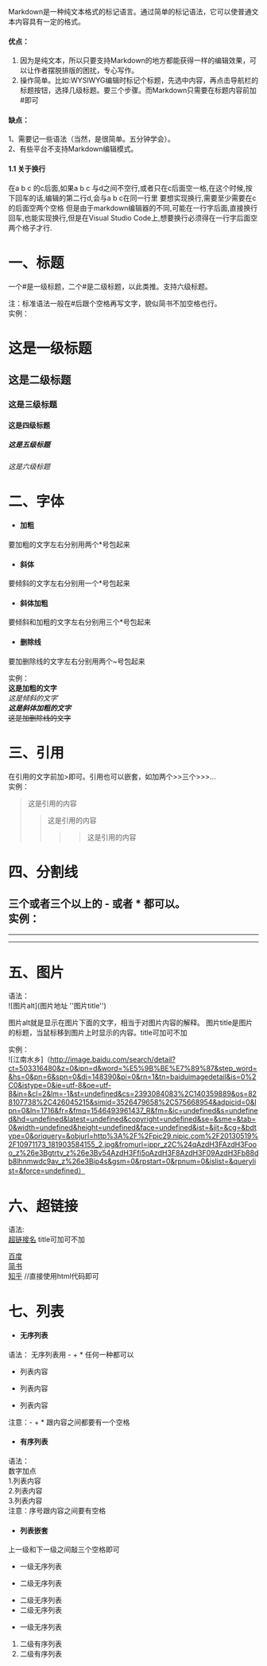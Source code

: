 Markdown是一种纯文本格式的标记语言。通过简单的标记语法，它可以使普通文本内容具有一定的格式。
#### 优点：
1. 因为是纯文本，所以只要支持Markdown的地方都能获得一样的编辑效果，可以让作者摆脱排版的困扰，专心写作。
2. 操作简单。比如:WYSIWYG编辑时标记个标题，先选中内容，再点击导航栏的标题按钮，选择几级标题。要三个步骤。而Markdown只需要在标题内容前加#即可
#### 缺点：
1、需要记一些语法（当然，是很简单。五分钟学会）。  
2、有些平台不支持Markdown编辑模式。

#### 1.1 关于换行
在a b c 的c后面,如果a b c 与d之间不空行,或者只在c后面空一格,在这个时候,按下回车的话,编辑的第二行d,会与a b c在同一行里 要想实现换行,需要至少需要在c的后面空两个空格
但是由于markdown编辑器的不同,可能在一行字后面,直接换行回车,也能实现换行,但是在Visual Studio Code上,想要换行必须得在一行字后面空两个格子才行.

# 一、标题
一个#是一级标题，二个#是二级标题，以此类推。支持六级标题。

注：标准语法一般在#后跟个空格再写文字，貌似简书不加空格也行。  
实例：  
# 这是一级标题
## 这是二级标题
### 这是三级标题
#### 这是四级标题
##### 这是五级标题
###### 这是六级标题


# 二、字体
+ #### 加粗
要加粗的文字左右分别用两个*号包起来
+ #### 斜体
要倾斜的文字左右分别用一个*号包起来
+ #### 斜体加粗
要倾斜和加粗的文字左右分别用三个*号包起来
+ #### 删除线
要加删除线的文字左右分别用两个~号包起来

实例：  
**这是加粗的文字**  
*这是倾斜的文字*`  
***这是斜体加粗的文字***  
~~这是加删除线的文字~~  

# 三、引用
在引用的文字前加>即可。引用也可以嵌套，如加两个>>三个>>>...  
实例：
>这是引用的内容
>>这是引用的内容
>>>>这是引用的内容


# 四、分割线  
三个或者三个以上的 - 或者 * 都可以。  
实例：  
---
------
****

# 五、图片
语法：  
![图片alt](图片地址 ''图片title'')

图片alt就是显示在图片下面的文字，相当于对图片内容的解释。
图片title是图片的标题，当鼠标移到图片上时显示的内容。title可加可不加  

实例：  
![江南水乡]（http://image.baidu.com/search/detail?ct=503316480&z=0&ipn=d&word=%E5%9B%BE%E7%89%87&step_word=&hs=0&pn=6&spn=0&di=148390&pi=0&rn=1&tn=baiduimagedetail&is=0%2C0&istype=0&ie=utf-8&oe=utf-8&in=&cl=2&lm=-1&st=undefined&cs=2393084083%2C140359889&os=828107738%2C426045215&simid=3526479658%2C575668954&adpicid=0&lpn=0&ln=1716&fr=&fmq=1546493961437_R&fm=&ic=undefined&s=undefined&hd=undefined&latest=undefined&copyright=undefined&se=&sme=&tab=0&width=undefined&height=undefined&face=undefined&ist=&jit=&cg=&bdtype=0&oriquery=&objurl=http%3A%2F%2Fpic29.nipic.com%2F20130519%2F10971173_181903584155_2.jpg&fromurl=ippr_z2C%24qAzdH3FAzdH3Fooo_z%26e3Bgtrtv_z%26e3Bv54AzdH3Ffi5oAzdH3F8AzdH3F09AzdH3Fb88db8lhnmwdc9av_z%26e3Bip4s&gsm=0&rpstart=0&rpnum=0&islist=&querylist=&force=undefined）

# 六、超链接
语法:  
[超链接名](超链接地址 "超链接title")
title可加可不加

[百度](https://www.baidu.com)  
[简书](https://www.jianshu.com)  
<a href='https://www.zhihu.com/'>知乎</a>  //直接使用html代码即可  

# 七、列表
+ #### 无序列表
语法：
无序列表用 - + * 任何一种都可以  
- 列表内容
+ 列表内容
* 列表内容

注意：- + * 跟内容之间都要有一个空格  


+ #### 有序列表
语法：   
数字加点  
1.列表内容  
2.列表内容  
3.列表内容  
注意：序号跟内容之间要有空格  

+ #### 列表嵌套
上一级和下一级之间敲三个空格即可  
+ 一级无序列表



+ 二级无序列表
- 二级无序列表
- 二级无序列表

* 一级无序列表



1. 二级有序列表
2. 二级有序列表




